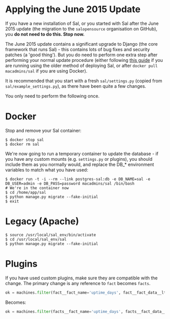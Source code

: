 Applying the June 2015 Update
======================

If you have a new installation of Sal, or you started with Sal after the June 2015 update (the migration to the ``salopensource`` organisation on GitHub), you **do not need to do this. Stop now.**

The June 2015 update contains a significant upgrade to Django (the core framework that runs Sal) - this contains lots of bug fixes and security patches (a 'good thing'). But you do need to perform one extra step after performing your normal update procedure (either following [this guide](https://github.com/salopensource/sal/blob/master/docs/Upgrading_on_Ubuntu_12.md) if you are running using the older method of deploying Sal, or after ``docker pull macadmins/sal`` if you are using Docker).

It is recommended that you start with a fresh ``sal/settings.py`` (copied from ``sal/example_settings.py``), as there have been quite a few changes.

You only need to perform the following once.

# Docker

Stop and remove your Sal container:

```
$ docker stop sal
$ docker rm sal
```

We're now going to run a temporary container to update the database - if you have any custom mounts (e.g. ``settings.py`` or plugins), you should include them as you normally would, and replace the DB_* environment variables to match what you have used:

```
$ docker run -t -i --rm --link postgres-sal:db -e DB_NAME=sal -e DB_USER=admin -e DB_PASS=password macadmins/sal /bin/bash
# We're in the container now
$ cd /home/app/sal
$ python manage.py migrate --fake-initial
$ exit
```

# Legacy (Apache)

```
$ source /usr/local/sal_env/bin/activate
$ cd /usr/local/sal_env/sal
$ python manage.py migrate --fake-initial
```

# Plugins

If you have used custom plugins, make sure they are compatible with the change. The primary change is any reference to ``fact`` becomes ``facts``.

``` python
ok = machines.filter(fact__fact_name='uptime_days', fact__fact_data__lte=1).count()
```

Becomes:

``` python
ok = machines.filter(facts__fact_name='uptime_days', facts__fact_data__lte=1).count()
```

